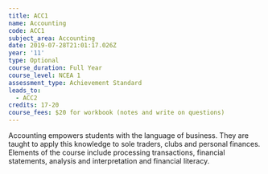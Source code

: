 ```yaml
---
title: ACC1
name: Accounting
code: ACC1
subject_area: Accounting
date: 2019-07-28T21:01:17.026Z
year: '11'
type: Optional
course_duration: Full Year
course_level: NCEA 1
assessment_type: Achievement Standard
leads_to:
  - ACC2
credits: 17-20
course_fees: $20 for workbook (notes and write on questions)
---
```

Accounting empowers students with the language of business. They are taught to apply this knowledge to sole traders, clubs and personal finances. Elements of the course include processing transactions, financial statements, analysis and interpretation and financial literacy.
